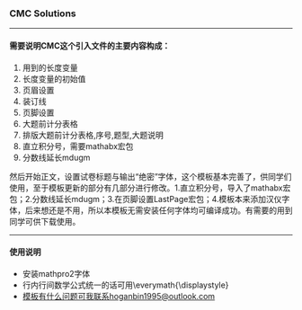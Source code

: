 ### CMC Solutions

___

#### 需要说明CMC这个引入文件的主要内容构成：

1. 用到的长度变量
2. 长度变量的初始值
3. 页眉设置
4. 装订线
5. 页脚设置
6. 大题前计分表格
7. 排版大题前计分表格,序号,题型,大题说明
8. 直立积分号，需要mathabx宏包
9. 分数线延长mdugm

然后开始正文，设置试卷标题与输出“绝密”字体，这个模板基本完善了，供同学们使用，至于模板更新的部分有几部分进行修改。1.直立积分号，导入了mathabx宏包；2.分数线延长mdugm；3.在页脚设置LastPage宏包；4.模板本来添加汉仪字体，后来想还是不用，所以本模板无需安装任何字体均可编译成功。有需要的用到同学可供下载使用。

___

#### 使用说明

- 安装mathpro2字体
- 行内行间数学公式统一的话可用\everymath{\displaystyle}
- 模板有什么问题可我联系hoganbin1995@outlook.com



